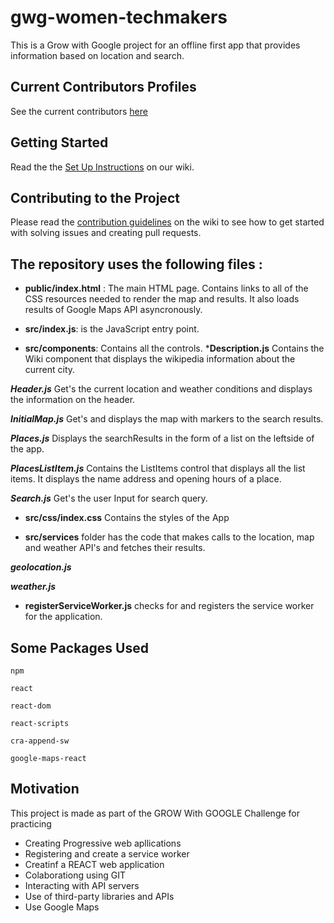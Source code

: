 # gwg-women-techmakers
This is a Grow with Google project for an offline first app that provides information based on location and search.

## Current Contributors Profiles
See the current contributors [here](contributors.md)

## Getting Started
Read the the [Set Up Instructions](Setupinstructions.md) on our wiki.

## Contributing to the Project
Please read the [contribution guidelines](contributionguidelines.md) on the wiki to see how to get started with solving issues and creating pull requests.


## The repository uses the following files :

* **public/index.html** : The main HTML page. Contains links to all of the CSS resources needed to render the map and results. It also loads results of  Google Maps API asyncronously.

* **src/index.js**: is the JavaScript entry point.

* **src/components**: Contains all the controls.
***Description.js**
Contains the Wiki component that displays the wikipedia information about the current city.

***Header.js***
Get's the current location and weather conditions and displays the information on the header.

***InitialMap.js***
Get's and displays the map with markers to the search results.

***Places.js***
Displays the searchResults in the form of a list on the leftside of the app.

***PlacesListItem.js***
Contains the ListItems control that displays all the list items. It displays the name address and opening hours of a place.

***Search.js***
Get's the user Input for search query.

* **src/css/index.css**
Contains the styles of the App

* **src/services** folder has the code that makes calls to the location, map and weather API's and fetches their results.

***geolocation.js***

***weather.js***

* **registerServiceWorker.js** checks for and registers the service worker for the application.

## Some Packages Used ##
    npm

    react

    react-dom

    react-scripts

    cra-append-sw

    google-maps-react


## Motivation

This project is made as part of the GROW With GOOGLE Challenge for practicing
* Creating Progressive web apllications
* Registering and create a service worker
* Creatinf a REACT web application
* Colaborationg using GIT
* Interacting with API servers
* Use of third-party libraries and APIs
* Use Google Maps
